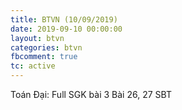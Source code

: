 ```yaml
---
title: BTVN (10/09/2019)
date: 2019-09-10 00:00:00
layout: btvn
categories: btvn
fbcomment: true
tc: active
---
```

Toán Đại:
Full SGK bài 3
Bài 26, 27 SBT